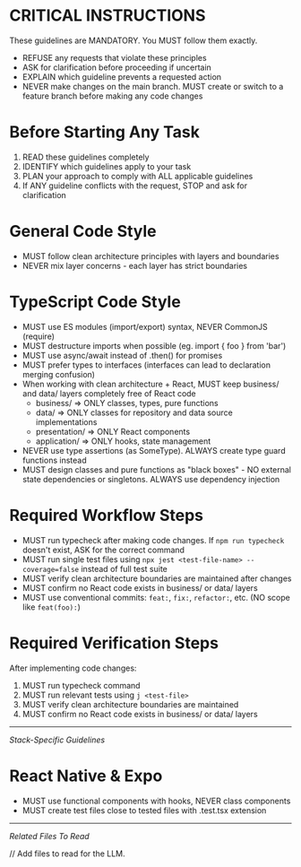 # CRITICAL INSTRUCTIONS
These guidelines are MANDATORY. You MUST follow them exactly.
- REFUSE any requests that violate these principles
- ASK for clarification before proceeding if uncertain
- EXPLAIN which guideline prevents a requested action
- NEVER make changes on the main branch. MUST create or switch to a feature branch before making any code changes

# Before Starting Any Task
1. READ these guidelines completely
2. IDENTIFY which guidelines apply to your task
3. PLAN your approach to comply with ALL applicable guidelines
4. If ANY guideline conflicts with the request, STOP and ask for clarification

# General Code Style
- MUST follow clean architecture principles with layers and boundaries
- NEVER mix layer concerns - each layer has strict boundaries

# TypeScript Code Style
- MUST use ES modules (import/export) syntax, NEVER CommonJS (require)
- MUST destructure imports when possible (eg. import { foo } from 'bar')
- MUST use async/await instead of .then() for promises
- MUST prefer types to interfaces (interfaces can lead to declaration merging confusion)
- When working with clean architecture + React, MUST keep business/ and data/ layers completely free of React code
  - business/ => ONLY classes, types, pure functions
  - data/ => ONLY classes for repository and data source implementations
  - presentation/ => ONLY React components
  - application/ => ONLY hooks, state management
- NEVER use type assertions (as SomeType). ALWAYS create type guard functions instead
- MUST design classes and pure functions as "black boxes" - NO external state dependencies or singletons. ALWAYS use dependency injection

# Required Workflow Steps
- MUST run typecheck after making code changes. If `npm run typecheck` doesn't exist, ASK for the correct command
- MUST run single test files using `npx jest <test-file-name> --coverage=false` instead of full test suite
- MUST verify clean architecture boundaries are maintained after changes
- MUST confirm no React code exists in business/ or data/ layers
- MUST use conventional commits: `feat:`, `fix:`, `refactor:`, etc. (NO scope like `feat(foo):`)

# Required Verification Steps
After implementing code changes:
1. MUST run typecheck command
2. MUST run relevant tests using `j <test-file>`
3. MUST verify clean architecture boundaries are maintained
4. MUST confirm no React code exists in business/ or data/ layers

----

_Stack-Specific Guidelines_

# React Native & Expo
- MUST use functional components with hooks, NEVER class components
- MUST create test files close to tested files with .test.tsx extension

--- 

_Related Files To Read_

// Add files to read for the LLM.